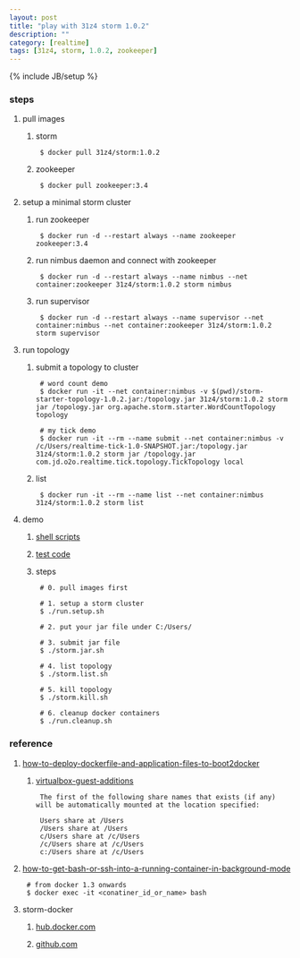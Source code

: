 ```yaml
---
layout: post
title: "play with 31z4 storm 1.0.2"
description: ""
category: [realtime]
tags: [31z4, storm, 1.0.2, zookeeper]
---
```

{% include JB/setup %}


### steps

1. pull images

    1. storm

            $ docker pull 31z4/storm:1.0.2

    1. zookeeper

            $ docker pull zookeeper:3.4


1. setup a minimal storm cluster

    1. run zookeeper

            $ docker run -d --restart always --name zookeeper zookeeper:3.4

    1. run nimbus daemon and connect with zookeeper

            $ docker run -d --restart always --name nimbus --net container:zookeeper 31z4/storm:1.0.2 storm nimbus

    1. run supervisor

            $ docker run -d --restart always --name supervisor --net container:nimbus --net container:zookeeper 31z4/storm:1.0.2 storm supervisor

1. run topology

    1. submit a topology to cluster

            # word count demo
            $ docker run -it --net container:nimbus -v $(pwd)/storm-starter-topology-1.0.2.jar:/topology.jar 31z4/storm:1.0.2 storm jar /topology.jar org.apache.storm.starter.WordCountTopology topology

            # my tick demo
            $ docker run -it --rm --name submit --net container:nimbus -v /c/Users/realtime-tick-1.0-SNAPSHOT.jar:/topology.jar 31z4/storm:1.0.2 storm jar /topology.jar com.jd.o2o.realtime.tick.topology.TickTopology local

    1. list

            $ docker run -it --rm --name list --net container:nimbus 31z4/storm:1.0.2 storm list

1. demo

    1. [shell scripts](https://github.com/gree2/hobby/tree/master/storm/31z4)

    1. [test code](https://github.com/gree2/realtime-tick)

    1. steps

            # 0. pull images first

            # 1. setup a storm cluster
            $ ./run.setup.sh

            # 2. put your jar file under C:/Users/

            # 3. submit jar file
            $ ./storm.jar.sh

            # 4. list topology
            $ ./storm.list.sh

            # 5. kill topology
            $ ./storm.kill.sh

            # 6. cleanup docker containers
            $ ./run.cleanup.sh

### reference

1. [how-to-deploy-dockerfile-and-application-files-to-boot2docker](http://stackoverflow.com/questions/24196956/how-to-deploy-dockerfile-and-application-files-to-boot2docker)

    1. [virtualbox-guest-additions](https://github.com/boot2docker/boot2docker#virtualbox-guest-additions)

            The first of the following share names that exists (if any) will be automatically mounted at the location specified:

            Users share at /Users
            /Users share at /Users
            c/Users share at /c/Users
            /c/Users share at /c/Users
            c:/Users share at /c/Users

1. [how-to-get-bash-or-ssh-into-a-running-container-in-background-mode](http://askubuntu.com/questions/505506/how-to-get-bash-or-ssh-into-a-running-container-in-background-mode)

        # from docker 1.3 onwards
        $ docker exec -it <conatiner_id_or_name> bash

1. storm-docker

    1. [hub.docker.com](https://hub.docker.com/r/31z4/storm/)

    1. [github.com](https://github.com/31z4/storm-docker)